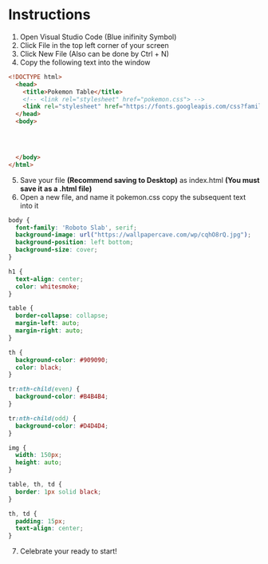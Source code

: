 # Instructions

1. Open Visual Studio Code (Blue inifinity Symbol)
2. Click File in the top left corner of your screen
3. Click New File (Also can be done by Ctrl + N)
4. Copy the following text into the window
```HTML 
<!DOCTYPE html>
  <head>
    <title>Pokemon Table</title>
    <!-- <link rel="stylesheet" href="pokemon.css"> -->
    <link rel="stylesheet" href="https://fonts.googleapis.com/css?family=Roboto+Slab&display=swap">
  </head>
  <body>

    


  </body>
</html>
```
5. Save your file **(Recommend saving to Desktop)** as index.html **(You must save it as a .html file)**
6. Open a new file, and name it pokemon.css copy the subsequent text into it
```CSS
body {
  font-family: 'Roboto Slab', serif;
  background-image: url("https://wallpapercave.com/wp/cqhO8rQ.jpg");
  background-position: left bottom;
  background-size: cover;
}

h1 {
  text-align: center;
  color: whitesmoke;
}

table {
  border-collapse: collapse;
  margin-left: auto;
  margin-right: auto;
}

th {
  background-color: #909090;
  color: black;
}

tr:nth-child(even) {
  background-color: #B4B4B4;
}

tr:nth-child(odd) {
  background-color: #D4D4D4;
}

img {
  width: 150px;
  height: auto;
}

table, th, td {
  border: 1px solid black;
}

th, td {
  padding: 15px;
  text-align: center;
}
```
7. Celebrate your ready to start!
